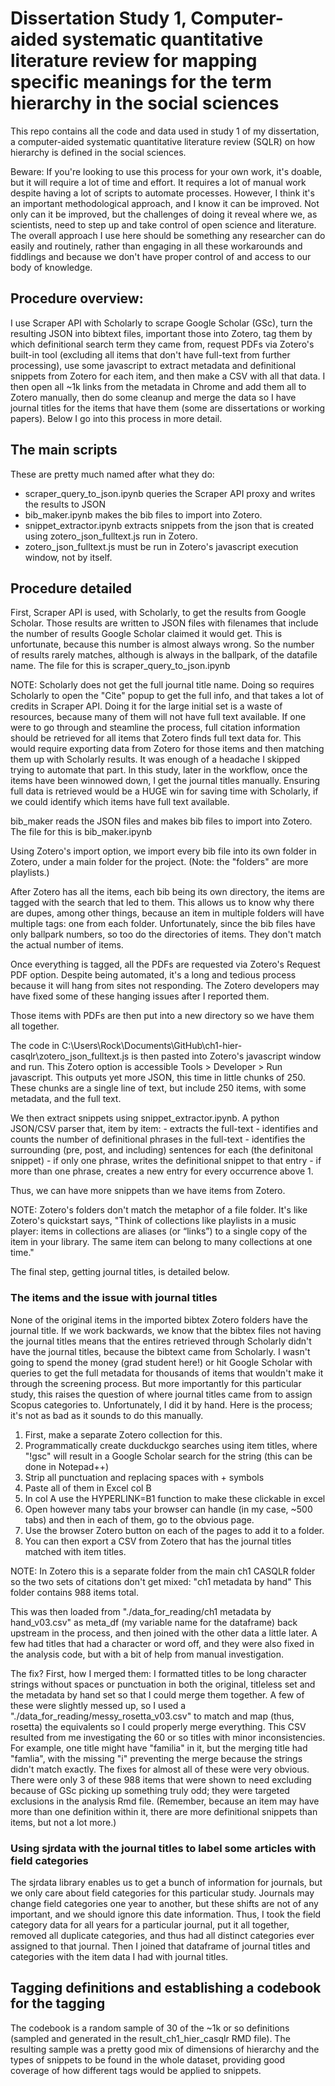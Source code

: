 # Dissertation Study 1, Computer-aided systematic quantitative literature review for mapping specific meanings for the term hierarchy in the social sciences

This repo contains all the code and data used in study 1 of my dissertation, a computer-aided systematic quantitative literature review (SQLR) on how hierarchy is defined in the social sciences.

Beware: If you're looking to use this process for your own work, it's doable, but it will require a lot of time and effort. It requires a lot of manual work despite having a lot of scripts to automate processes. However, I think it's an important methodological approach, and I know it can be improved. Not only can it be improved, but the challenges of doing it reveal where we, as scientists, need to step up and take control of open science and literature. The overall approach I use here should be something any researcher can do easily and routinely, rather than engaging in all these workarounds and fiddlings and because we don't have proper control of and access to our body of knowledge.

## Procedure overview:

I use Scraper API with Scholarly to scrape Google Scholar (GSc), turn the resulting JSON into bibtext files, important those into Zotero, tag them by which definitional search term they came from, request PDFs via Zotero's built-in tool (excluding all items that don't have full-text from further processing), use some javascript to extract metadata and definitional snippets from Zotero for each item, and then make a CSV with all that data. I then open all ~1k links from the metadata in Chrome and add them all to Zotero manually, then do some cleanup and merge the data so I have journal titles for the items that have them (some are dissertations or working papers). Below I go into this process in more detail.

## The main scripts

These are pretty much named after what they do:
- scraper_query_to_json.ipynb queries the Scraper API proxy and writes the results to JSON
- bib_maker.ipynb makes the bib files to import into Zotero.
- snippet_extractor.ipynb extracts snippets from the json that is created using zotero_json_fulltext.js run in Zotero.
- zotero_json_fulltext.js must be run in Zotero's javascript execution window, not by itself.

## Procedure detailed

First, Scraper API is used, with Scholarly, to get the results from Google Scholar. Those results are written to JSON files with filenames that include the number of results Google Scholar claimed it would get. This is unfortunate, because this number is almost always wrong. So the number of results rarely matches, although is always in the ballpark, of the datafile name. The file for this is scraper_query_to_json.ipynb

NOTE: Scholarly does not get the full journal title name. Doing so requires Scholarly to open the "Cite" popup to get the full info, and that takes a lot of credits in Scraper API. Doing it for the large initial set is a waste of resources, because many of them will not have full text available. If one were to go through and steamline the process, full citation information should be retrieved for all items that Zotero finds full text data for. This would require exporting data from Zotero for those items and then matching them up with Scholarly results. It was enough of a headache I skipped trying to automate that part. In this study, later in the workflow, once the items have been winnowed down, I get the journal titles manually. Ensuring full data is retrieved would be a HUGE win for saving time with Scholarly, if we could identify which items have full text available.

bib_maker reads the JSON files and makes bib files to import into Zotero. The file for this is bib_maker.ipynb

Using Zotero's import option, we import every bib file into its own folder in Zotero, under a main folder for the project. (Note: the "folders" are more playlists.)

After Zotero has all the items, each bib being its own directory, the items are tagged with the search that led to them. This allows us to know why there are dupes, among other things, because an item in multiple folders will have multiple tags: one from each folder. Unfortunately, since the bib files have only ballpark numbers, so too do the directories of items. They don't match the actual number of items.

Once everything is tagged, all the PDFs are requested via Zotero's Request PDF option. Despite being automated, it's a long and tedious process because it will hang from sites not responding. The Zotero developers may have fixed some of these hanging issues after I reported them.

Those items with PDFs are then put into a new directory so we have them all together.

The code in C:\Users\Rock\Documents\GitHub\ch1-hier-casqlr\zotero_json_fulltext.js is then pasted into Zotero's javascript window and run. This Zotero option is accessible Tools > Developer > Run javascript. This outputs yet more JSON, this time in little chunks of 250. These chunks are a single line of text, but include 250 items, with some metadata, and the full text.

We then extract snippets using snippet_extractor.ipynb. A python JSON/CSV parser that, item by item:
	- extracts the full-text
	- identifies and counts the number of definitional phrases in the full-text
	- identifies the surrounding (pre, post, and including) sentences for each (the definitonal snippet)
	- if only one phrase, writes the definitional snippet to that entry
	- if more than one phrase, creates a new entry for every occurrence above 1.

Thus, we can have more snippets than we have items from Zotero.

NOTE: Zotero's folders don't match the metaphor of a file folder. It's like Zotero's quickstart says, "Think of collections like playlists in a music player: items in collections are aliases (or “links”) to a single copy of the item in your library. The same item can belong to many collections at one time."

The final step, getting journal titles, is detailed below.

### The items and the issue with journal titles

None of the original items in the imported bibtex Zotero folders have the journal title. If we work backwards, we know that the bibtex files not having the journal titles means that the entires retrieved through Scholarly didn't have the journal titles, because the bibtext came from Scholarly. I wasn't going to spend the money (grad student here!) or hit Google Scholar with queries to get the full metadata for thousands of items that wouldn't make it through the screening process. But more importantly for this particular study, this raises the question of where journal titles came from to assign Scopus categories to. Unfortunately, I did it by hand. Here is the process; it's not as bad as it sounds to do this manually.

1. First, make a separate Zotero collection for this.
2. Programmatically create duckduckgo searches using item titles, where "!gsc" will result in a Google Scholar search for the string (this can be done in Notepad++)
3. Strip all punctuation and replacing spaces with + symbols
4. Paste all of them in Excel col B
5. In col A use the HYPERLINK=B1 function to make these clickable in excel
6. Open however many tabs your browser can handle (in my case, ~500 tabs) and then in each of them, go to the obvious page.
7. Use the browser Zotero button on each of the pages to add it to a folder.
8. You can then export a CSV from Zotero that has the journal titles matched with item titles.

NOTE: In Zotero this is a separate folder from the main ch1 CASQLR folder so the two sets of citations don't get mixed: "ch1 metadata by hand" This folder contains 988 items total.

This was then loaded from "./data_for_reading/ch1 metadata by hand_v03.csv" as meta_df (my variable name for the dataframe) back upstream in the process, and then joined with the other data a little later. A few had titles that had a character or word off, and they were also fixed in the analysis code, but with a bit of help from manual investigation.

The fix? First, how I merged them: I formatted titles to be long character strings without spaces or punctuation in both the original, titleless set and the metadata by hand set so that I could merge them together. A few of these were slightly messed up, so I used a "./data_for_reading/messy_rosetta_v03.csv" to match and map (thus, rosetta) the equivalents so I could properly merge everything. This CSV resulted from me investigating the 60 or so titles with minor inconsistencies. For example, one title might have "familia" in it, but the merging title had "famlia", with the missing "i" preventing the merge because the strings didn't match exactly. The fixes for almost all of these were very obvious. There were only 3 of these 988 items that were shown to need excluding because of GSc picking up something truly odd; they were targeted exclusions in the analysis Rmd file. (Remember, because an item may have more than one definition within it, there are more definitional snippets than items, but not a lot more.)

### Using sjrdata with the journal titles to label some articles with field categories

The sjrdata library enables us to get a bunch of information for journals, but we only care about field categories for this particular study. Journals may change field categories one year to another, but these shifts are not of any important, and we should ignore this date information. Thus, I took the field category data for all years for a particular journal, put it all together, removed all duplicate categories, and thus had all distinct categories ever assigned to that journal. Then I joined that dataframe of journal titles and categories with the item data I had with journal titles.

## Tagging definitions and establishing a codebook for the tagging

The codebook is a random sample of 30 of the ~1k or so definitions (sampled and generated in the result_ch1_hier_casqlr RMD file). The resulting sample was a pretty good mix of dimensions of hierarchy and the types of snippets to be found in the whole dataset, providing good coverage of how different tags would be applied to snippets. 

